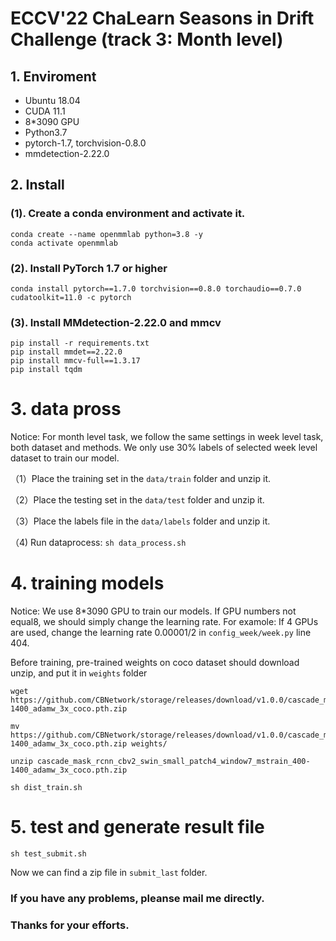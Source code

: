 # ECCV'22 ChaLearn Seasons in Drift Challenge (track 3: Month level)


## 1. Enviroment

+ Ubuntu 18.04
+ CUDA 11.1 
+ 8*3090 GPU
+ Python3.7
+ pytorch-1.7, torchvision-0.8.0
+ mmdetection-2.22.0

## 2. Install
### (1). Create a conda environment and activate it.
```shell
conda create --name openmmlab python=3.8 -y
conda activate openmmlab
```

### (2). Install PyTorch 1.7 or higher

```shell
conda install pytorch==1.7.0 torchvision==0.8.0 torchaudio==0.7.0 cudatoolkit=11.0 -c pytorch
```
### (3). Install MMdetection-2.22.0 and mmcv

```shell
pip install -r requirements.txt
pip install mmdet==2.22.0
pip install mmcv-full==1.3.17
pip install tqdm
```

# 3. data pross

Notice: For month level task, we follow the same settings in week level task, both dataset and methods.
We only use 30% labels of selected week level dataset to train our model.

（1）Place the training set in the `data/train` folder and unzip it.

（2）Place the testing set in the `data/test` folder and unzip it.

（3）Place the labels file in the `data/labels` folder and unzip it.

（4) Run dataprocess: `sh data_process.sh`

# 4. training models
Notice: We use 8*3090 GPU to train our models. If GPU numbers not equal8, we should simply change the learning rate.
For examole: If 4 GPUs are used, change the learning rate 0.00001/2 in `config_week/week.py` line 404.

Before training, pre-trained weights on coco dataset should download unzip, and put it in `weights` folder

```shell
wget https://github.com/CBNetwork/storage/releases/download/v1.0.0/cascade_mask_rcnn_cbv2_swin_small_patch4_window7_mstrain_400-1400_adamw_3x_coco.pth.zip

mv https://github.com/CBNetwork/storage/releases/download/v1.0.0/cascade_mask_rcnn_cbv2_swin_small_patch4_window7_mstrain_400-1400_adamw_3x_coco.pth.zip weights/

unzip cascade_mask_rcnn_cbv2_swin_small_patch4_window7_mstrain_400-1400_adamw_3x_coco.pth.zip

sh dist_train.sh
```

# 5. test and generate result file

```shell
sh test_submit.sh
```
Now we can find a zip file in `submit_last` folder.

### If you have any problems, pleanse mail me directly.
### Thanks for your efforts.
